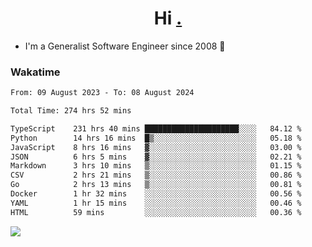 <h1 align="center">Hi <a href="https://www.hackerrank.com/erasmosaraujo">.</a></h1>
 
- I'm a Generalist Software Engineer  since 2008 🚀
<!--  
<p align="left">
  <a href="https://github.com/erasmosoares/github-readme-stats">
    <img
      align="center"
      src="https://github-readme-stats.vercel.app/api/top-langs/?username=erasmosoares&theme=radical&layout=compact"
    />
  </a>
  <a href="https://github.com/erasmosoares/github-readme-stats">
    [![Harlok's WakaTime stats](https://github-readme-stats.vercel.app/api/wakatime?username=ffflabs)](https://github.com/anuraghazra/github-readme-stats)
  </a>
</p>

<!--
 ### Repo 
 
<p align="left">
 <a href="https://github.com/erasmosoares/github-readme-stats">
    <img
      align="center"
      height="165"
      src="https://github-readme-stats.vercel.app/api/pin?username=erasmosoares&repo=sample-node&title_color=fff&icon_color=f9f9f9&text_color=9f9f9f&bg_color=151515"
    />
  </a>
  <a href="https://github.com/erasmosoares/github-readme-stats">
    <img
      align="center"
      height="165"
      src="https://github-readme-stats.vercel.app/api/pin?username=erasmosoares&repo=sample-node&title_color=fff&icon_color=f9f9f9&text_color=9f9f9f&bg_color=151515"
    />
  </a>
</p>
-->

 ### Wakatime 

<!--START_SECTION:waka-->

```txt
From: 09 August 2023 - To: 08 August 2024

Total Time: 274 hrs 52 mins

TypeScript    231 hrs 40 mins █████████████████████░░░░   84.12 %
Python        14 hrs 16 mins  █▒░░░░░░░░░░░░░░░░░░░░░░░   05.18 %
JavaScript    8 hrs 16 mins   ▓░░░░░░░░░░░░░░░░░░░░░░░░   03.00 %
JSON          6 hrs 5 mins    ▓░░░░░░░░░░░░░░░░░░░░░░░░   02.21 %
Markdown      3 hrs 10 mins   ▒░░░░░░░░░░░░░░░░░░░░░░░░   01.15 %
CSV           2 hrs 21 mins   ▒░░░░░░░░░░░░░░░░░░░░░░░░   00.86 %
Go            2 hrs 13 mins   ▒░░░░░░░░░░░░░░░░░░░░░░░░   00.81 %
Docker        1 hr 32 mins    ░░░░░░░░░░░░░░░░░░░░░░░░░   00.56 %
YAML          1 hr 15 mins    ░░░░░░░░░░░░░░░░░░░░░░░░░   00.46 %
HTML          59 mins         ░░░░░░░░░░░░░░░░░░░░░░░░░   00.36 %
```

<!--END_SECTION:waka-->

![](https://komarev.com/ghpvc/?username=erasmosoares&color=brightgreen)
